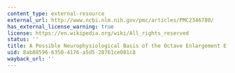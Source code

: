 ```yaml
---
content_type: external-resource
external_url: http://www.ncbi.nlm.nih.gov/pmc/articles/PMC2346780/
has_external_license_warning: true
license: https://en.wikipedia.org/wiki/All_rights_reserved
status: ''
title: A Possible Neurophysiological Basis of the Octave Enlargement Effect
uid: 8ab88596-6350-4176-a5d5-28761ce081c8
wayback_url: ''
---
```

